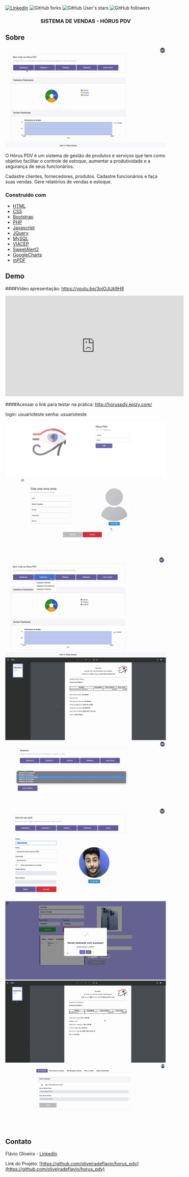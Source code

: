 [![LinkedIn][linkedin-shield]][linkedin-url]
![GitHub forks](https://img.shields.io/github/forks/oliveiradeflavio/horus_pdv?style=for-the-badge)
![GitHub User's stars](https://img.shields.io/github/stars/oliveiradeflavio?style=for-the-badge)
![GitHub followers](https://img.shields.io/github/followers/oliveiradeflavio?style=for-the-badge)


<h3 align="center">SISTEMA DE VENDAS - HÓRUS PDV</h3>


<!-- ABOUT THE PROJECT -->
## Sobre 

[![tela inicial][product-screenshot]]()


O Hórus PDV é um sistema de gestão de produtos e serviços que tem como objetivo facilitar o controle de estoque, aumentar a produtividade e a segurança de seus funcionários.

Cadastre clientes, fornecedores, produtos. Cadastre funcionários e faça suas vendas. Gere relatórios de vendas e estoque.


### Construído com

* [HTML](https://www.w3schools.com/html/)
* [CSS](https://www.w3schools.com/css/)
* [Bootstrap](https://getbootstrap.com/)
* [PHP](https://www.php.net/)
* [Javascript](https://www.javascript.com/)
* [JQuery](https://jquery.com/download/)
* [MySQL](https://www.mysql.com/)
* [VIACEP](https://viacep.com.br/)
* [SweetAlert2](https://sweetalert2.github.io/)
* [GoogleCharts](https://developers.google.com/chart)
* [mPDF](https://mpdf.github.io/)

<!-- USAGE EXAMPLES -->
## Demo

####Vídeo apresentação: https://youtu.be/3ojOJlJk9H8

<iframe width="560" height="315" src="https://www.youtube.com/embed/3ojOJlJk9H8" title="YouTube video player" frameborder="0" allow="accelerometer; autoplay; clipboard-write; encrypted-media; gyroscope; picture-in-picture" allowfullscreen></iframe>

####Acessar o link para testar na prática: http://horuspdv.epizy.com/

login: usuarioteste
senha: usuarioteste

![Login](https://github.com/oliveiradeflavio/horus_pdv/blob/main/screen/login.png)
![Registrar](https://github.com/oliveiradeflavio/horus_pdv/blob/main/screen/registrar.png)
![MCadastros](https://github.com/oliveiradeflavio/horus_pdv/blob/main/screen/menu_cadastros.png)
![HistoricoVenda](https://github.com/oliveiradeflavio/horus_pdv/blob/main/screen/relatorio_historico_venda.png)
![MenuRelatorios](https://github.com/oliveiradeflavio/horus_pdv/blob/main/screen/menu_relatorios.png)
![PerfilUsuario](https://github.com/oliveiradeflavio/horus_pdv/blob/main/screen/perfil_usuario.png)
![Venda](https://github.com/oliveiradeflavio/horus_pdv/blob/main/screen/tela_venda.png)
![ImpressaoVenda](https://github.com/oliveiradeflavio/horus_pdv/blob/main/screen/impressao_venda.png)
![Configuracoes](https://github.com/oliveiradeflavio/horus_pdv/blob/main/screen/configuracoes.png)

<!-- CONTACT -->
## Contato

Flávio Oliveira - [LinkedIn](https://www.linkedin.com/in/fladoliveira/)

Link do Projeto: [https://github.com/oliveiradeflavio/horus_pdv](https://github.com/oliveiradeflavio/horus_pdv)



<!-- MARKDOWN LINKS & IMAGES -->
<!-- https://www.markdownguide.org/basic-syntax/#reference-style-links -->
[linkedin-shield]: https://img.shields.io/badge/-LinkedIn-black.svg?style=for-the-badge&logo=linkedin&colorB=555
[linkedin-url]: https://www.linkedin.com/in/fladoliveira/
[product-screenshot]: https://raw.githubusercontent.com/oliveiradeflavio/horus_pdv/main/screen/dashboard.png
